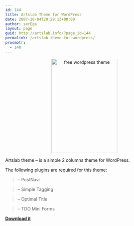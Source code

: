 ```yaml
---
id: 144
title: Artslab Theme for WordPress
date: 2007-10-04T20:29:13+00:00
author: serEga
layout: page
guid: http://artslab.info/?page_id=144
permalink: /artslab-theme-for-wordpress/
prosmotr:
  - 148
---
```

<center>
  <a href="http://artslab.info/wp-content/uploads/artslab.jpg"><img src="http://artslab.info/wp-content/uploads/artslab-210x300.jpg" alt="free wordpress theme" title="artslab" width="210" height="300" class="alignnone size-medium wp-image-1817" srcset="http://img.artslab.info/artslab-210x300.jpg 210w, http://img.artslab.info/artslab-719x1024.jpg 719w, http://img.artslab.info/artslab.jpg 800w" sizes="(max-width: 210px) 100vw, 210px" /></a>
</center>

Artslab theme &#8211; is a simple 2 columns theme for WordPress.

The following plugins are required for this theme:

> &#8211; PostNavi
  
> &#8211; Simple Tagging
  
> &#8211; Optimal Title
  
> &#8211; TDO Mini Forms

<a TARGET="_blank" TITLE="Download theme" HREF="http://www.box.net/shared/gsjzse6xot"><strong>Download it<br /> </strong></a>